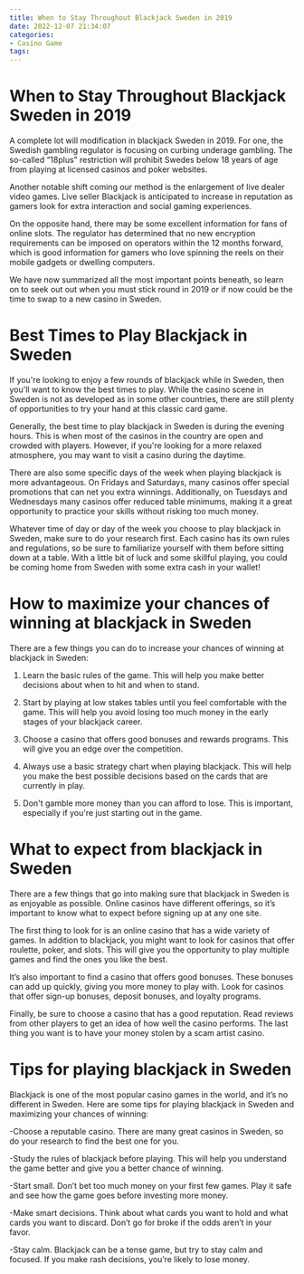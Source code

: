 ```yaml
---
title: When to Stay Throughout Blackjack Sweden in 2019
date: 2022-12-07 21:34:07
categories:
- Casino Game
tags:
---
```



#  When to Stay Throughout Blackjack Sweden in 2019

A complete lot will modification in blackjack Sweden in 2019. For one, the Swedish gambling regulator is focusing on curbing underage gambling. The so-called “18plus” restriction will prohibit Swedes below 18 years of age from playing at licensed casinos and poker websites.

Another notable shift coming our method is the enlargement of live dealer video games. Live seller Blackjack is anticipated to increase in reputation as gamers look for extra interaction and social gaming experiences.

On the opposite hand, there may be some excellent information for fans of online slots. The regulator has determined that no new encryption requirements can be imposed on operators within the 12 months forward, which is good information for gamers who love spinning the reels on their mobile gadgets or dwelling computers.

We have now summarized all the most important points beneath, so learn on to seek out out when you must stick round in 2019 or if now could be the time to swap to a new casino in Sweden.

#  Best Times to Play Blackjack in Sweden

If you're looking to enjoy a few rounds of blackjack while in Sweden, then you'll want to know the best times to play. While the casino scene in Sweden is not as developed as in some other countries, there are still plenty of opportunities to try your hand at this classic card game.

Generally, the best time to play blackjack in Sweden is during the evening hours. This is when most of the casinos in the country are open and crowded with players. However, if you're looking for a more relaxed atmosphere, you may want to visit a casino during the daytime.

There are also some specific days of the week when playing blackjack is more advantageous. On Fridays and Saturdays, many casinos offer special promotions that can net you extra winnings. Additionally, on Tuesdays and Wednesdays many casinos offer reduced table minimums, making it a great opportunity to practice your skills without risking too much money.

Whatever time of day or day of the week you choose to play blackjack in Sweden, make sure to do your research first. Each casino has its own rules and regulations, so be sure to familiarize yourself with them before sitting down at a table. With a little bit of luck and some skillful playing, you could be coming home from Sweden with some extra cash in your wallet!

#  How to maximize your chances of winning at blackjack in Sweden

There are a few things you can do to increase your chances of winning at blackjack in Sweden:

1. Learn the basic rules of the game. This will help you make better decisions about when to hit and when to stand.

2. Start by playing at low stakes tables until you feel comfortable with the game. This will help you avoid losing too much money in the early stages of your blackjack career.

3. Choose a casino that offers good bonuses and rewards programs. This will give you an edge over the competition.

4. Always use a basic strategy chart when playing blackjack. This will help you make the best possible decisions based on the cards that are currently in play.

5. Don't gamble more money than you can afford to lose. This is important, especially if you're just starting out in the game.

#  What to expect from blackjack in Sweden

There are a few things that go into making sure that blackjack in Sweden is as enjoyable as possible. Online casinos have different offerings, so it’s important to know what to expect before signing up at any one site.

The first thing to look for is an online casino that has a wide variety of games. In addition to blackjack, you might want to look for casinos that offer roulette, poker, and slots. This will give you the opportunity to play multiple games and find the ones you like the best.

It’s also important to find a casino that offers good bonuses. These bonuses can add up quickly, giving you more money to play with. Look for casinos that offer sign-up bonuses, deposit bonuses, and loyalty programs.

Finally, be sure to choose a casino that has a good reputation. Read reviews from other players to get an idea of how well the casino performs. The last thing you want is to have your money stolen by a scam artist casino.

#  Tips for playing blackjack in Sweden

Blackjack is one of the most popular casino games in the world, and it’s no different in Sweden. Here are some tips for playing blackjack in Sweden and maximizing your chances of winning:

-Choose a reputable casino. There are many great casinos in Sweden, so do your research to find the best one for you.

-Study the rules of blackjack before playing. This will help you understand the game better and give you a better chance of winning.

-Start small. Don’t bet too much money on your first few games. Play it safe and see how the game goes before investing more money.

-Make smart decisions. Think about what cards you want to hold and what cards you want to discard. Don’t go for broke if the odds aren’t in your favor.

-Stay calm. Blackjack can be a tense game, but try to stay calm and focused. If you make rash decisions, you’re likely to lose money.